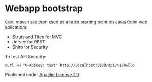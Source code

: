 Webapp bootstrap
==================

Cool maven skeleton used as a rapid starting point on Java/Kotlin web aplications

* Struts and Tiles for MVC
* Jersey for REST
* Shiro for Security

To test API Security:

    curl -H "X-ApiKey: test" http://localhost:8080/api/v1/hello

Published under [Apache License 2.0](http://www.apache.org/licenses/LICENSE-2.0.html)
